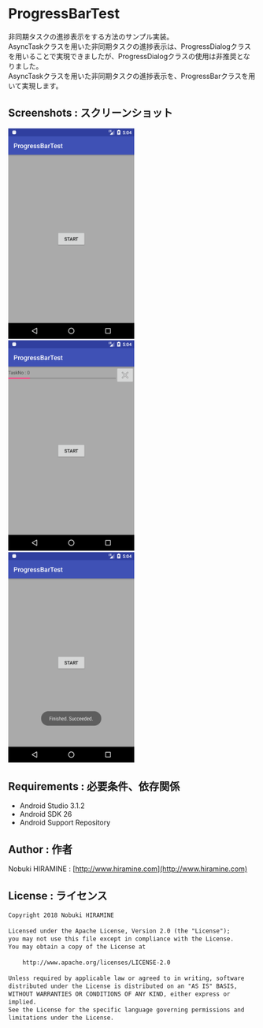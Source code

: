 # ProgressBarTest
非同期タスクの進捗表示をする方法のサンプル実装。  
AsyncTaskクラスを用いた非同期タスクの進捗表示は、ProgressDialogクラスを用いることで実現できましたが、ProgressDialogクラスの使用は非推奨となりました。  
AsyncTaskクラスを用いた非同期タスクの進捗表示を、ProgressBarクラスを用いて実現します。  

## Screenshots : スクリーンショット
<img src="_images/Screenshot_01.png" width="256" alt="Screenshot"/> <img src="_images/Screenshot_02.png" width="256" alt="Screenshot"/> <img src="_images/Screenshot_03.png" width="256" alt="Screenshot"/>

## Requirements : 必要条件、依存関係
- Android Studio 3.1.2
- Android SDK 26
- Android Support Repository

## Author : 作者
Nobuki HIRAMINE : [http://www.hiramine.com](http://www.hiramine.com)

## License : ライセンス
```
Copyright 2018 Nobuki HIRAMINE

Licensed under the Apache License, Version 2.0 (the "License");
you may not use this file except in compliance with the License.
You may obtain a copy of the License at

    http://www.apache.org/licenses/LICENSE-2.0

Unless required by applicable law or agreed to in writing, software
distributed under the License is distributed on an "AS IS" BASIS,
WITHOUT WARRANTIES OR CONDITIONS OF ANY KIND, either express or implied.
See the License for the specific language governing permissions and
limitations under the License.
```
